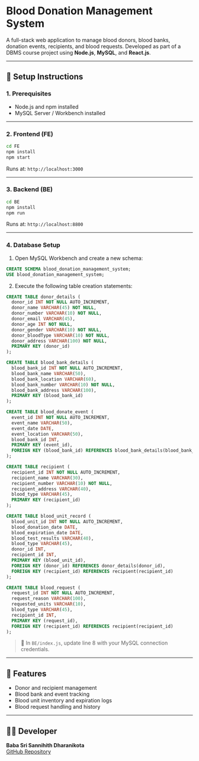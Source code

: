 # Blood Donation Management System

A full-stack web application to manage blood donors, blood banks, donation events, recipients, and blood requests. Developed as part of a DBMS course project using **Node.js**, **MySQL**, and **React.js**.

---

## 🔧 Setup Instructions

### 1. Prerequisites
- Node.js and npm installed
- MySQL Server / Workbench installed

---

### 2. Frontend (FE)
```bash
cd FE
npm install
npm start
```
Runs at: `http://localhost:3000`

---

### 3. Backend (BE)
```bash
cd BE
npm install
npm run
```
Runs at: `http://localhost:8800`

---

### 4. Database Setup

1. Open MySQL Workbench and create a new schema:
```sql
CREATE SCHEMA blood_donation_management_system;
USE blood_donation_management_system;
```

2. Execute the following table creation statements:

```sql
CREATE TABLE donor_details (
  donor_id INT NOT NULL AUTO_INCREMENT,
  donor_name VARCHAR(45) NOT NULL,
  donor_number VARCHAR(10) NOT NULL,
  donor_email VARCHAR(45),
  donor_age INT NOT NULL,
  donor_gender VARCHAR(10) NOT NULL,
  donor_bloodType VARCHAR(10) NOT NULL,
  donor_address VARCHAR(100) NOT NULL,
  PRIMARY KEY (donor_id)
);

CREATE TABLE blood_bank_details (
  blood_bank_id INT NOT NULL AUTO_INCREMENT,
  blood_bank_name VARCHAR(50),
  blood_bank_location VARCHAR(60),
  blood_bank_number VARCHAR(10) NOT NULL,
  blood_bank_address VARCHAR(100),
  PRIMARY KEY (blood_bank_id)
);

CREATE TABLE blood_donate_event (
  event_id INT NOT NULL AUTO_INCREMENT,
  event_name VARCHAR(50),
  event_date DATE,
  event_location VARCHAR(50),
  blood_bank_id INT,
  PRIMARY KEY (event_id),
  FOREIGN KEY (blood_bank_id) REFERENCES blood_bank_details(blood_bank_id)
);

CREATE TABLE recipient (
  recipient_id INT NOT NULL AUTO_INCREMENT,
  recipient_name VARCHAR(30),
  recipient_number VARCHAR(10) NOT NULL,
  recipient_address VARCHAR(40),
  blood_type VARCHAR(45),
  PRIMARY KEY (recipient_id)
);

CREATE TABLE blood_unit_record (
  blood_unit_id INT NOT NULL AUTO_INCREMENT,
  blood_donation_date DATE,
  blood_expiration_date DATE,
  blood_test_results VARCHAR(40),
  blood_type VARCHAR(45),
  donor_id INT,
  recipient_id INT,
  PRIMARY KEY (blood_unit_id),
  FOREIGN KEY (donor_id) REFERENCES donor_details(donor_id),
  FOREIGN KEY (recipient_id) REFERENCES recipient(recipient_id)
);

CREATE TABLE blood_request (
  request_id INT NOT NULL AUTO_INCREMENT,
  request_reason VARCHAR(100),
  requested_units VARCHAR(10),
  blood_type VARCHAR(45),
  recipient_id INT,
  PRIMARY KEY (request_id),
  FOREIGN KEY (recipient_id) REFERENCES recipient(recipient_id)
);
```

> 🔧 In `BE/index.js`, update line 8 with your MySQL connection credentials.

---

## 📌 Features
- Donor and recipient management
- Blood bank and event tracking
- Blood unit inventory and expiration logs
- Blood request handling and history

---

## 👨‍💻 Developer
**Baba Sri Sannihith Dharanikota**  
[GitHub Repository](https://github.com/sannihith19/blood-donation-management-system)
